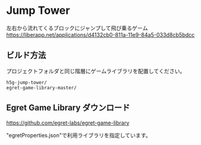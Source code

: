 # Jump Tower

左右から流れてくるブロックにジャンプして飛び乗るゲーム
<https://liberapp.net/applications/d4132cb0-811a-11e9-84a5-033d8cb5bdcc>

## ビルド方法

プロジェクトフォルダと同じ階層にゲームライブラリを配置してください。

```
h5g-jump-tower/
egret-game-library-master/
```

## Egret Game Library ダウンロード
<https://github.com/egret-labs/egret-game-library>

"egretProperties.json"で利用ライブラリを指定しています。
